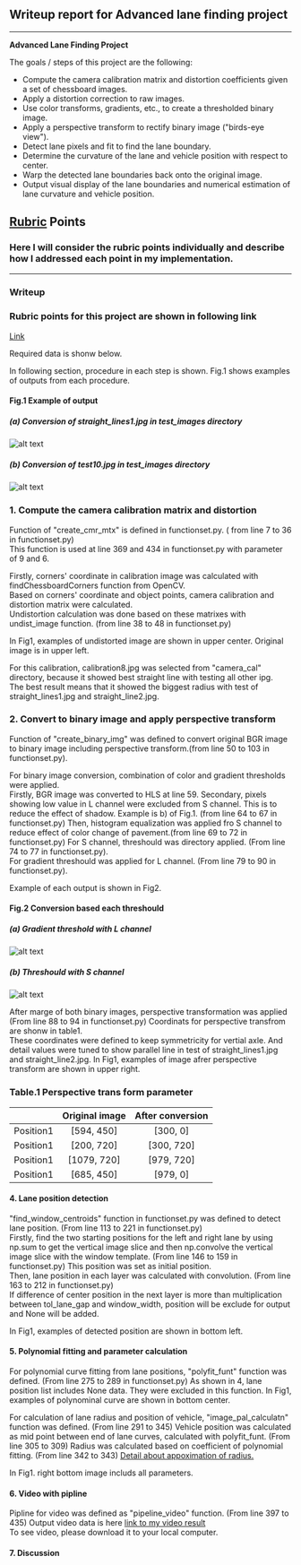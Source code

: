 ## Writeup report for Advanced lane finding project

---

**Advanced Lane Finding Project**

The goals / steps of this project are the following:

* Compute the camera calibration matrix and distortion coefficients given a set of chessboard images.
* Apply a distortion correction to raw images.
* Use color transforms, gradients, etc., to create a thresholded binary image.
* Apply a perspective transform to rectify binary image ("birds-eye view").
* Detect lane pixels and fit to find the lane boundary.
* Determine the curvature of the lane and vehicle position with respect to center.
* Warp the detected lane boundaries back onto the original image.
* Output visual display of the lane boundaries and numerical estimation of lane curvature and vehicle position.

[//]: # (Image References)

[image1]: ./output_images/straight_lines1.png "example1"
[image2]: ./output_images/test10.png "example2"
[image3]: ./output_images/sobelx_example.png "sobelx_binary output"
[image4]: ./output_images/s_channel_example.png "s compositon output"
[video1]: ./project_video_w_pipeline.avi "Video"

## [Rubric](https://review.udacity.com/#!/rubrics/571/view) Points

### Here I will consider the rubric points individually and describe how I addressed each point in my implementation.  

---

### Writeup

### Rubric points for this project are shown in following link

 [Link](https://github.com/udacity/CarND-Advanced-Lane-Lines/blob/master/writeup_template.md)

 Required data is shonw below.

 In following section, procedure in each step is shown.
 Fig.1 shows examples of outputs from each procedure.

#### Fig.1 Example of output
##### (a) Conversion of straight_lines1.jpg in test_images directory
![alt text][image1]
##### (b) Conversion of test10.jpg in test_images directory
![alt text][image2]

### 1. Compute the camera calibration matrix and distortion

 Function of "create_cmr_mtx" is defined in functionset.py. ( from line 7 to 36 in functionset.py)  
 This function is used at line 369 and 434 in functionset.py with parameter of 9 and 6.  
   
 Firstly, corners' coordinate in calibration image was calculated with findChessboardCorners function from OpenCV.  
 Based on corners' coordinate and object points, camera calibration and distortion matrix were calculated.  
 Undistortion calculation was done based on these matrixes with undist_image function. (from line 38 to 48 in functionset.py) 

 In Fig1, examples of undistorted image are shown in upper center. Original image is in upper left.
 
 For this calibration, calibration8.jpg was selected from "camera_cal" directory, because it showed best straight line with testing all other ipg.  
 The best result means that it showed the biggest radius with test of straight_lines1.jpg and straight_line2.jpg. 

### 2. Convert to binary image and apply perspective transform

 Function of "create_binary_img" was defined to convert original BGR image to binary image including perspective transform.(from line 50 to 103 in functionset.py).  
 
 For binary image conversion, combination of color and gradient thresholds were applied.  
 Firstly, BGR image was converted to HLS at line 59.
 Secondary, pixels showing low value in L channel were excluded from S channel. This is to reduce the effect of shadow. Example is b) of Fig.1. (from line 64 to 67 in functionset.py)
 Then, histogram equalization was applied fro S channel to reduce effect of color change of pavement.(from line 69 to 72 in functionset.py)
 For S channel, threshould was directory applied. (From line 74 to 77 in functionset.py).  
 For gradient threshould was applied for L channel. (From line 79 to 90 in functionset.py). 

 Example of each output is shown in Fig2. 
 
#### Fig.2 Conversion based each threshould
##### (a) Gradient threshold with L channel
![alt text][image3]
##### (b) Threshould with S channel
![alt text][image4]

After marge of both binary images, perspective transformation was applied (From line 88 to 94 in functionset.py)
Coordinats for perspective transfrom are shonw in table1.  
These coordinates were defined to keep symmetricity for vertial axle. And detail values were tuned to show parallel line in test of straight_lines1.jpg and straight_line2.jpg.
In Fig1, examples of image afrer perspective transform are shown in upper right.

### Table.1 Perspective trans form parameter  
|         | Original image | After conversion |
|:-------------:|:-------------:| :-----:|
| Position1 | [594, 450] | [300, 0] |
| Position1 | [200, 720] | [300, 720] |
| Position1 | [1079, 720] | [979, 720] |
| Position1 | [685, 450] | [979, 0] |


#### 4. Lane position detection
 "find_window_centroids" function in functionset.py was defined to detect lane position. (From line 113 to 221 in functionset.py)  
 Firstly, find the two starting positions for the left and right lane by using np.sum to get the vertical image slice and then np.convolve the vertical image slice with the window template. (From line 146 to 159 in functionset.py)
 This position was set as initial position.  
 Then, lane position in each layer was calculated with convolution. (From line 163 to 212 in functionset.py)  
 If difference of center position in the next layer is more than multiplication between tol_lane_gap and window_width, position will be exclude for output and None will be added.

 In Fig1, examples of detected position are shown in bottom left.


#### 5. Polynomial fitting and parameter calculation
 For polynomial curve fitting from lane positions, "polyfit_funt" function was defined. (From line 275 to 289  in functionset.py) 
 As shown in 4, lane position list includes None data. They were excluded in this function.
 In Fig1, examples of polynominal curve are shown in bottom center.  

 For calculation of lane radius and position of vehicle, "image_pal_calculatn" function was defined. (From line 291 to 345)
 Vehicle position was calculated as mid point between end of lane curves, calculated with polyfit_funt. (From line 305 to 309)
 Radius was calculated based on coefficient of polynomial fitting. (From line 342 to 343)
 [Detail about appoximation of radius.](https://www.intmath.com/applications-differentiation/8-radius-curvature.php)

 In Fig1. right bottom image includs all parameters.   

#### 6. Video with pipline

 Pipline for video was defined as "pipeline_video" function. (From line 397 to 435)
 Output video data is here [link to my video result](./project_video_w_pipeline.avi)  
 To see video, please download it to your local computer.

#### 7. Discussion



 
